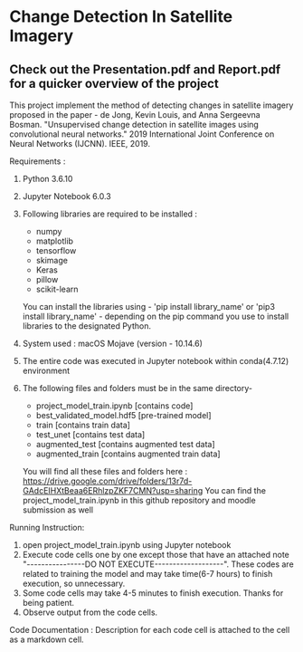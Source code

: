 # Change Detection In Satellite Imagery

## Check out the Presentation.pdf and Report.pdf for a quicker overview of the project

This project implement the method of detecting changes in satellite imagery proposed in the paper - de Jong, Kevin Louis, and Anna Sergeevna Bosman. "Unsupervised change detection in satellite images using convolutional neural networks." 2019 International Joint Conference on Neural Networks (IJCNN). IEEE, 2019.

Requirements :
1. Python 3.6.10
2. Jupyter Notebook 6.0.3
3. Following libraries are required to be installed :
      - numpy
      - matplotlib
      - tensorflow
      - skimage
      - Keras
      - pillow
      - scikit-learn
       
      You can install the libraries using -
      'pip install library_name' or 'pip3 install library_name' - depending on the pip command you use to install libraries to        the designated Python.
      
4. System used : macOS Mojave (version - 10.14.6)
5. The entire code was executed in Jupyter notebook within conda(4.7.12) environment
6. The following files and folders must be in the same directory-
      - project_model_train.ipynb [contains code]
      - best_validated_model.hdf5 [pre-trained model]
      - train [contains train data]
      - test_unet [contains test data]
      - augmented_test [contains augmented test data]
      - augmented_train [contains augmented train data]
      
      You will find all these files and folders here : 
      https://drive.google.com/drive/folders/13r7d-GAdcEIHXtBeaa6ERhlzpZKF7CMN?usp=sharing
      You can find the project_model_train.ipynb in this github repository and moodle submission as well
      

Running Instruction:
1. open project_model_train.ipynb using Jupyter notebook
2. Execute code cells one by one except those that have an attached note "----------------DO NOT EXECUTE-------------------". These codes are related to training the model and may take time(6-7 hours) to finish execution, so unnecessary.
3. Some code cells may take 4-5 minutes to finish execution. Thanks for being patient.
3. Observe output from the code cells.

Code Documentation :
Description for each code cell is attached to the cell as a markdown cell.
